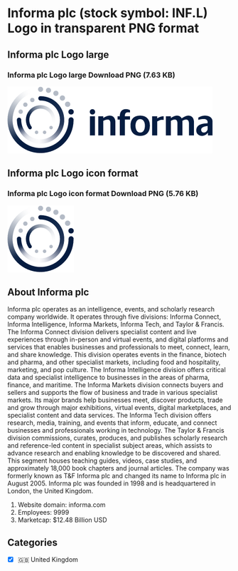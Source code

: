 # Informa plc (stock symbol: INF.L) Logo in transparent PNG format

## Informa plc Logo large

### Informa plc Logo large Download PNG (7.63 KB)

![Informa plc Logo large Download PNG (7.63 KB)](/img/orig/INF.L_BIG-25ecb49e.png)

## Informa plc Logo icon format

### Informa plc Logo icon format Download PNG (5.76 KB)

![Informa plc Logo icon format Download PNG (5.76 KB)](/img/orig/INF.L-247c4252.png)

## About Informa plc

Informa plc operates as an intelligence, events, and scholarly research company worldwide. It operates through five divisions: Informa Connect, Informa Intelligence, Informa Markets, Informa Tech, and Taylor & Francis. The Informa Connect division delivers specialist content and live experiences through in-person and virtual events, and digital platforms and services that enables businesses and professionals to meet, connect, learn, and share knowledge. This division operates events in the finance, biotech and pharma, and other specialist markets, including food and hospitality, marketing, and pop culture. The Informa Intelligence division offers critical data and specialist intelligence to businesses in the areas of pharma, finance, and maritime. The Informa Markets division connects buyers and sellers and supports the flow of business and trade in various specialist markets. Its major brands help businesses meet, discover products, trade and grow through major exhibitions, virtual events, digital marketplaces, and specialist content and data services. The Informa Tech division offers research, media, training, and events that inform, educate, and connect businesses and professionals working in technology. The Taylor & Francis division commissions, curates, produces, and publishes scholarly research and reference-led content in specialist subject areas, which assists to advance research and enabling knowledge to be discovered and shared. This segment houses teaching guides, videos, case studies, and approximately 18,000 book chapters and journal articles. The company was formerly known as T&F Informa plc and changed its name to Informa plc in August 2005. Informa plc was founded in 1998 and is headquartered in London, the United Kingdom.

1. Website domain: informa.com
2. Employees: 9999
3. Marketcap: $12.48 Billion USD


## Categories
- [x] 🇬🇧 United Kingdom
